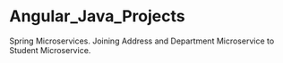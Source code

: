 # Angular_Java_Projects

Spring Microservices.
Joining Address and Department Microservice to Student Microservice.
